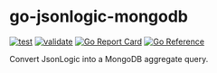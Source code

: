 # go-jsonlogic-mongodb

[![test](https://github.com/kubeesio/go-jsonlogic-mongodb/actions/workflows/test.yaml/badge.svg)](https://github.com/kubeesio/go-jsonlogic-mongodb/actions/workflows/test.yaml)
[![validate](https://github.com/kubeesio/go-jsonlogic-mongodb/actions/workflows/validate.yaml/badge.svg)](https://github.com/kubeesio/go-jsonlogic-mongodb/actions/workflows/validate.yaml)
[![Go Report Card](https://goreportcard.com/badge/github.com/kubeesio/go-jsonlogic-mongodb)](https://goreportcard.com/report/github.com/kubeesio/go-jsonlogic-mongodb)
[![Go Reference](https://pkg.go.dev/badge/github.com/kubeesio/go-jsonlogic-mongodb.svg)](https://pkg.go.dev/github.com/kubeesio/go-jsonlogic-mongodb)


Convert JsonLogic into a MongoDB aggregate query.